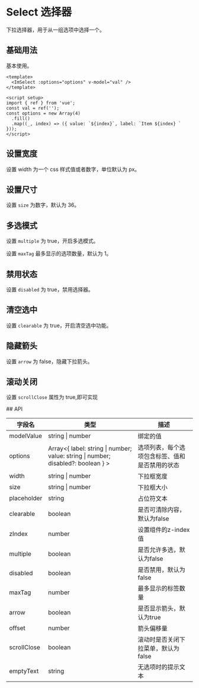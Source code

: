 # Select 选择器

下拉选择器，用于从一组选项中选择一个。

## 基础用法

基本使用。

<script setup >
import { ref } from 'vue'
const val = ref('')
const options = new Array(4).fill().map((_, index) => ({ value: `${index}`, label: `Item ${index} ` }))
</script>

<ImSelect :options="options" v-model="val" />

```vue
<template>
  <ImSelect :options="options" v-model="val" />
</template>

<script setup>
import { ref } from 'vue';
const val = ref('');
const options = new Array(4)
  .fill()
  .map((_, index) => ({ value: `${index}`, label: `Item ${index} ` }));
</script>
```

## 设置宽度

设置 width 为一个 css 样式值或者数字，单位默认为 px。

<ImSelect :options="options" v-model="val" width="300" placeholder="选择试试" />

## 设置尺寸

设置 `size` 为数字，默认为 36。
<ImSelect :options="options" v-model="val" size="40" />

## 多选模式

设置 `multiple` 为 true，开启多选模式。

<ImSelect :options="options" v-model="val" multiple placeholder="选择多个试试" />

设置 `maxTag` 最多显示的选项数量，默认为 1。

<ImSelect :options="options" v-model="val" multiple maxTag="2" width="280" />

## 禁用状态

设置 `disabled` 为 true，禁用选择器。

<ImSelect :options="options" v-model="val" disabled />

## 清空选中

设置 `clearable` 为 true，开启清空选中功能。

<ImSelect :options="options" v-model="val" clearable />

## 隐藏箭头

设置 `arrow` 为 false，隐藏下拉箭头。

<ImSelect :options="options" v-model="val" :arrow="false" />

## 滚动关闭

设置 `scrollClose` 属性为 true,即可实现

<ImSelect :options="options" v-model="val" scrollClose />
## API



| 字段名         | 类型                        | 描述                                                                 |
|----------------|-----------------------------|----------------------------------------------------------------------|
| modelValue     | string \| number            | 绑定的值                                                           |
| options        | Array\<{ label: string \| number; value: string \| number; disabled?: boolean } > | 选项列表，每个选项包含标签、值和是否禁用的状态 |
| width          | string \| number            | 下拉框宽度                                                         |
| size           | string \| number            | 下拉框大小                                                         |
| placeholder    | string                      | 占位符文本                                                         |
| clearable      | boolean                     | 是否可清除内容，默认为false                                        |
| zIndex         | number                      | 设置组件的z-index值                                                  |
| multiple       | boolean                     | 是否允许多选，默认为false                                          |
| disabled       | boolean                     | 是否禁用，默认为false                                              |
| maxTag         | number                      | 最多显示的标签数量                                                 |
| arrow          | boolean                     | 是否显示箭头，默认为true                                           |
| offset         | number                      | 箭头偏移量                                                         |
| scrollClose    | boolean                     | 滚动时是否关闭下拉菜单，默认为false                                |
| emptyText      | string                      | 无选项时的提示文本                                                 |

